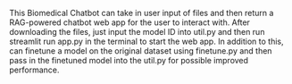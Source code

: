 This Biomedical Chatbot can take in user input of files and then return a RAG-powered chatbot web app for the user to interact with. After downloading the files, just input the model ID into util.py and then run streamlit run app.py in the terminal to start the web app. In addition to this, can finetune a model on the original dataset using finetune.py and then pass in the finetuned model into the util.py for possible improved performance.
